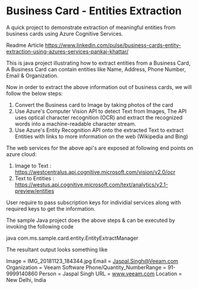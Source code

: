 # Business Card - Entities Extraction
A quick project to demonstrate extraction of meaningful entities from business cards using Azure Cognitive Services.

Readme Article
https://www.linkedin.com/pulse/business-cards-entity-extraction-using-azures-services-pankaj-khattar/

This is java project illustrating how to extract entities from a Business Card, A Business Card can contain entities like Name, Address, Phone Number, Email & Organization.

Now in order to extract the above information out of business cards, we will follow the below steps:
1) Convert the Business card to Image by taking photos of the card
2) Use Azure's Computer Vision API to detect Text from Images, The API uses optical character recognition (OCR) and extract the recognized words into a machine-readable character stream.
3) Use Azure's Entity Recognition API onto the extracted Text to extract Entities with links to more information on the web (Wikipedia and Bing)

The web services for the above api's are exposed at following end points on azure cloud:
1) Image to Text : https://westcentralus.api.cognitive.microsoft.com/vision/v2.0/ocr
2) Text to Entities : https://westus.api.cognitive.microsoft.com/text/analytics/v2.1-preview/entities

User require to pass subscription keys for individial services along with required keys to get the information.

The sample Java project does the above steps & can be executed by invoking the following code

java com.ms.sample.card.entity.EntityExtractManager <Image-path> <subscription-key-OCR> <subscription-key-Entities>

The resultant output looks something like 

Image = IMG_20181123_184344.jpg
Email = Jaspal.Singh@Veeam.com
Organization = Veeam Software
Phone/Quantity_NumberRange = 91-9999140860
Person = Jaspal Singh
URL = www.veeam.com
Location = New Delhi, India


